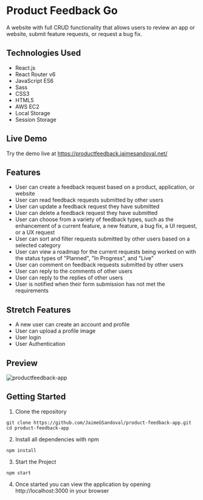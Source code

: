 # Product Feedback Go

A website with full CRUD functionality that allows users to review an app or website, submit feature requests, or request a bug fix.

## Technologies Used

- React.js
- React Router v6
- JavaScript ES6
- Sass
- CSS3
- HTML5
- AWS EC2
- Local Storage
- Session Storage

## Live Demo

Try the demo live at https://productfeedback.jaimesandoval.net/

## Features

- User can create a feedback request based on a product, application, or website
- User can read feedback requests submitted by other users
- User can update a feedback request they have submitted
- User can delete a feedback request they have submitted
- User can choose from a variety of feedback types, such as the enhancement of a current feature, a new feature, a bug fix, a UI request, or a UX request
- User can sort and filter requests submitted by other users based on a selected category
- User can view a roadmap for the current requests being worked on with the status types of "Planned", "In Progress", and "Live"
- User can comment on feedback requests submitted by other users
- User can reply to the comments of other users
- User can reply to the replies of other users
- User is notified when their form submission has not met the requirements

## Stretch Features

- A new user can create an account and profile
- User can upload a profile image
- User login
- User Authentication

## Preview

![productfeedback-app](/src/assets/images/demo/feedback_demo.gif)

## Getting Started

1. Clone the repository

```shell
git clone https://github.com/JaimeGSandoval/product-feedback-app.git
cd product-feedback-app
```

2. Install all dependencies with npm

```
npm install
```

3. Start the Project

```
npm start
```

4. Once started you can view the application by opening http://localhost:3000 in your browser
